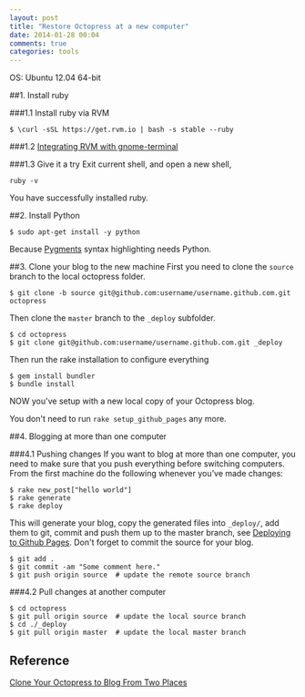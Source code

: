 ```yaml
---
layout: post
title: "Restore Octopress at a new computer"
date: 2014-01-28 00:04
comments: true
categories: tools
---
```

OS: Ubuntu 12.04 64-bit

##1. Install ruby

###1.1 Install ruby via RVM

    $ \curl -sSL https://get.rvm.io | bash -s stable --ruby

###1.2 [Integrating RVM with gnome-terminal](https://rvm.io/integration/gnome-terminal)

###1.3 Give it a try
Exit current shell, and open a new shell,

    ruby -v

You have successfully installed ruby.

##2. Install Python

    $ sudo apt-get install -y python

Because [Pygments](http://pygments.org/) syntax highlighting needs Python.


##3. Clone your blog to the new machine
First you need to clone the `source` branch to the local octopress folder.

    $ git clone -b source git@github.com:username/username.github.com.git octopress

<!-- more -->
Then clone the `master` branch to the `_deploy` subfolder.

    $ cd octopress
    $ git clone git@github.com:username/username.github.com.git _deploy 

Then run the rake installation to configure everything

    $ gem install bundler
    $ bundle install

NOW you've setup with a new local copy of your Octopress blog.

You don't need to run `rake setup_github_pages` any more.


##4. Blogging at more than one computer

###4.1 Pushing changes
If you want to blog at more than one computer, you need to make sure that you push everything before switching computers. From the first machine do the following whenever you’ve made changes:

    $ rake new_post["hello world"] 
    $ rake generate
    $ rake deploy

This will generate your blog, copy the generated files into `_deploy/`, add them to git, commit and push them up to the master branch, see [Deploying to Github Pages](http://octopress.org/docs/deploying/github/). 
Don't forget to commit the source for your blog.

    $ git add .
    $ git commit -am "Some comment here." 
    $ git push origin source  # update the remote source branch 

###4.2 Pull changes at another computer

    $ cd octopress
    $ git pull origin source  # update the local source branch
    $ cd ./_deploy
    $ git pull origin master  # update the local master branch

## Reference
[Clone Your Octopress to Blog From Two Places](http://blog.zerosharp.com/clone-your-octopress-to-blog-from-two-places/)


